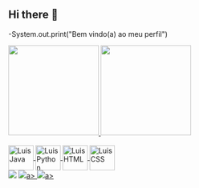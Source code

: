 ## Hi there 👋
-System.out.print("Bem vindo(a) ao meu perfil")

<div>
 <a href="https://github.com/Luis-Felipe-Queiroz">
 <img height="180em" src="https://github-readme-stats.vercel.app/api?username=Luis-Felipe-Queiroz&show_icons_true&theme- 
 dracula&include_all_commit=true&count_private=true"/>
 <img height="180em" src="https://github-readme-stats.vercel.app/api/top-langs/?username=Luis-Felipe-Queiroz&layout=compact&langs_count=16theme-black"/>
</div>

<div style="display: incline block"><br>
 <img align="center" alt ="LuisJava" height="50" widht="40" src="https://icongr.am/devicon/java-original-wordmark.svg?size=128&color=currentColor">
 <img align="center" alt ="LuisPython" height="50" widht="40" src="https://icongr.am/devicon/python-original.svg?size=128&color=currentColor">
 <img align="center" alt ="LuisHTML" height="50" widht="40" src="https://icongr.am/devicon/html5-original-wordmark.svg?size=128&color=currentColor">
 <img align="center" alt ="LuisCSS" height="50" widht="40" src="https://icongr.am/devicon/css3-original-wordmark.svg?size=128&color=currentColor">

 <div>
  <a href= "nascime2004@gmail.com"><img src="https://img.shields.io/badge/Gmail-D14836?style=for-the-badge&logo=gmail&logoColor=white" target="blank"></a>
  <a href= "https://l1nk.dev/Luis-Felipe-Queiroz-Do-Nascimento" target ="blank"><image src="https://img.shields.io/badge/LinkedIn-0077B5?style=for-the- 
  badge&logo=linkedin&logoColor=white" target="blank" widht="50" ></image>a>
  <a href= "https://www.instagram.com/luisinn_16?igsh=MXBjeW9nMHl4b2tpaQ==" target ="blank"><image src="https://img.shields.io/badge/Instagram-E4405F?style=for-the-badge&logo=instagram&logoColor=white" target="blank" widht="50" ></image>a>
 </div>
